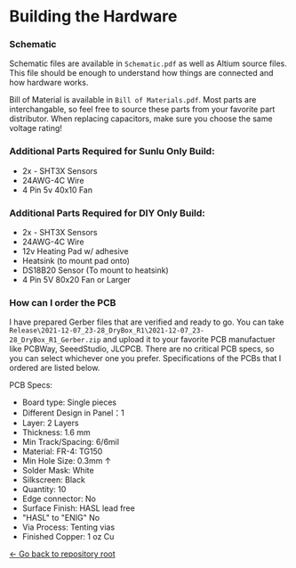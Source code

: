 # Building the Hardware

### Schematic
Schematic files are available in `Schematic.pdf` as well as Altium source files.
This file should be enough to understand how things are connected and how hardware works.

Bill of Material is available in `Bill of Materials.pdf`.
Most parts are interchangable, so feel free to source these parts from your favorite part distributor.
When replacing capacitors, make sure you choose the same voltage rating!

### Additional Parts Required for Sunlu Only Build:
- 2x - SHT3X Sensors
- 24AWG-4C Wire
- 4 Pin 5v 40x10 Fan

### Additional Parts Required for DIY Only Build:
- 2x - SHT3X Sensors
- 24AWG-4C Wire
- 12v Heating Pad w/ adhesive
- Heatsink (to mount pad onto)
- DS18B20 Sensor (To mount to heatsink)
- 4 Pin 5V 80x20 Fan or Larger


### How can I order the PCB

I have prepared Gerber files that are verified and ready to go. You can take `Release\2021-12-07_23-28_DryBox_R1\2021-12-07_23-28_DryBox_R1_Gerber.zip` and upload it to your favorite PCB manufactuer like PCBWay, SeeedStudio, JLCPCB.
There are no critical PCB specs, so you can select whichever one you prefer. 
Specifications of the PCBs that I ordered are listed below.

PCB Specs: 
- Board type: Single pieces
- Different Design in Panel：1
- Layer: 2 Layers
- Thickness: 1.6 mm
- Min Track/Spacing: 6/6mil
- Material: FR-4: TG150
- Min Hole Size: 0.3mm ↑
- Solder Mask: White
- Silkscreen: Black
- Quantity: 10
- Edge connector: No
- Surface Finish: HASL lead free
- "HASL" to "ENIG"	No
- Via Process: Tenting vias
- Finished Copper: 1 oz Cu


[<- Go back to repository root](../README.md)
